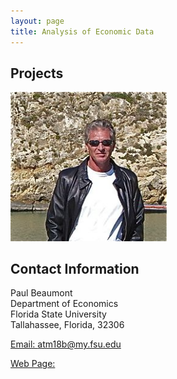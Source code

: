 ```yaml
---
layout: page
title: Analysis of Economic Data
---
```


##  Projects
<a> 
<img src="pmb2.png" alt="pmb" width="250"/>
</a>

## Contact Information 

Paul Beaumont<br/>
Department of Economics<br/>
Florida State University <br/>
Tallahassee, Florida, 32306 <br/>

[Email: atm18b@my.fsu.edu](mailto:atm18b@my.fsu.edu)

[Web Page:](https://paulmbeaumont.netlify.app/)
